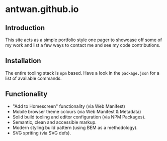 # antwan.github.io

## Introduction
This site acts as a simple portfolio style one pager to showcase off some of
my work and list a few ways to contact me and see my code contributions.

## Installation
The entire tooling stack is `npm` based. Have a look in the `package.json` for
a list of available commands.

## Functionality
- "Add to Homescreen" functionality (via Web Manifest)
- Mobile browser theme colours (via Web Manifest & Metadata)
- Solid build tooling and editor configuration (via NPM Packages).
- Semantic, clean and accessible markup.
- Modern styling build pattern (using BEM as a methodology).
- SVG spriting (via SVG defs).